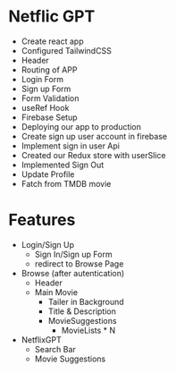 # Netflic GPT
- Create react app
- Configured TailwindCSS
- Header
- Routing of APP
- Login Form
- Sign up Form
- Form Validation
- useRef Hook
- Firebase Setup
- Deploying our app to production
- Create sign up user account in firebase
- Implement sign in user Api
- Created our Redux store with userSlice
- Implemented Sign Out
- Update Profile
- Fatch from TMDB movie




# Features
- Login/Sign Up
  - Sign In/Sign up Form
  - redirect to Browse Page
- Browse (after autentication)
  - Header
  - Main Movie
    - Tailer in Background
    - Title & Description
    - MovieSuggestions
        - MovieLists * N
- NetflixGPT
   - Search Bar
   - Movie Suggestions 

<!-- 
   How do you do validation inside a form - formik library
   useRef is used to refernce a field over here, so basically tag over here suppose input tag , a button these gives us reference to it.
   For authetication we need backend , for bacnkend using google firebase
   1-i created a store
   2- i created a slice
   3- i added the slice reducer onto my store
   4-than i providing my store to my app.js
   How do you take the user from another page ?
   ans: navigate which is comimg from useNavigate() hook. useNavigate() hook comint from react router dom.
 -->